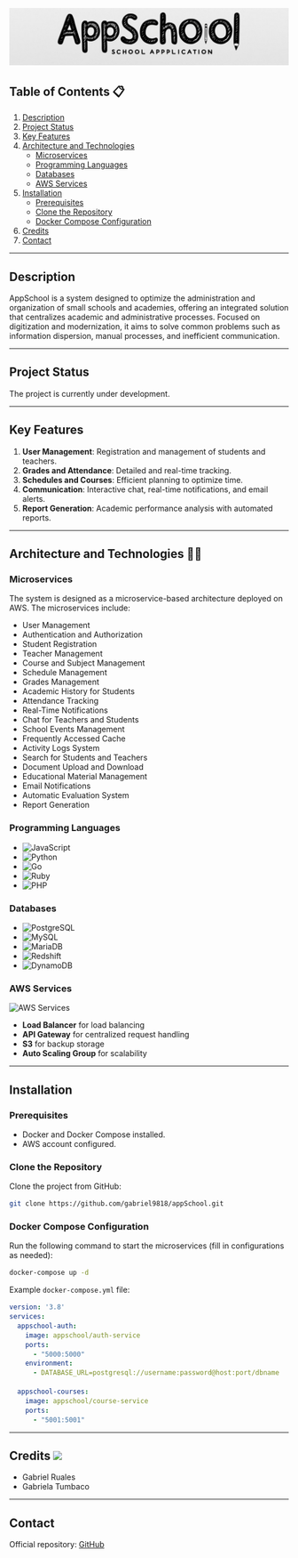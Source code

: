 ![LogoAppSchool](https://github.com/gabitla/Example-of-README/blob/main/LogoAppSchool.jpg)

## Table of Contents 📋
1. [Description](#description)
2. [Project Status](#project-status)
3. [Key Features](#key-features)
4. [Architecture and Technologies](#architecture-and-technologies)
    - [Microservices](#microservices)
    - [Programming Languages](#programming-languages)
    - [Databases](#databases)
    - [AWS Services](#aws-services)
5. [Installation](#installation)
    - [Prerequisites](#prerequisites)
    - [Clone the Repository](#clone-the-repository)
    - [Docker Compose Configuration](#docker-compose-configuration)
6. [Credits](#credits)
7. [Contact](#contact)

---

## Description
AppSchool is a system designed to optimize the administration and organization of small schools and academies, offering an integrated solution that centralizes academic and administrative processes. Focused on digitization and modernization, it aims to solve common problems such as information dispersion, manual processes, and inefficient communication.

---

## Project Status
The project is currently under development.

---

## Key Features
1. **User Management**: Registration and management of students and teachers.
2. **Grades and Attendance**: Detailed and real-time tracking.
3. **Schedules and Courses**: Efficient planning to optimize time.
4. **Communication**: Interactive chat, real-time notifications, and email alerts.
5. **Report Generation**: Academic performance analysis with automated reports.

---

## Architecture and Technologies 👩‍💻

### Microservices
The system is designed as a microservice-based architecture deployed on AWS. The microservices include:
- User Management
- Authentication and Authorization
- Student Registration
- Teacher Management
- Course and Subject Management
- Schedule Management
- Grades Management
- Academic History for Students
- Attendance Tracking
- Real-Time Notifications
- Chat for Teachers and Students
- School Events Management
- Frequently Accessed Cache
- Activity Logs System
- Search for Students and Teachers
- Document Upload and Download
- Educational Material Management
- Email Notifications
- Automatic Evaluation System
- Report Generation

### Programming Languages
- ![JavaScript](https://img.shields.io/badge/JavaScript-F7DF1E?style=for-the-badge&logo=javascript&logoColor=black)
- ![Python](https://img.shields.io/badge/Python-3776AB?style=for-the-badge&logo=python&logoColor=white)
- ![Go](https://img.shields.io/badge/Go-00ADD8?style=for-the-badge&logo=go&logoColor=white)
- ![Ruby](https://img.shields.io/badge/Ruby-CC342D?style=for-the-badge&logo=ruby&logoColor=white)
- ![PHP](https://img.shields.io/badge/PHP-777BB4?style=for-the-badge&logo=php&logoColor=white)

### Databases
- ![PostgreSQL](https://img.shields.io/badge/PostgreSQL-336791?style=for-the-badge&logo=postgresql&logoColor=white)
- ![MySQL](https://img.shields.io/badge/MySQL-4479A1?style=for-the-badge&logo=mysql&logoColor=white)
- ![MariaDB](https://img.shields.io/badge/MariaDB-003545?style=for-the-badge&logo=mariadb&logoColor=white)
- ![Redshift](https://img.shields.io/badge/Redshift-8C2A00?style=for-the-badge&logo=amazonredshift&logoColor=white)
- ![DynamoDB](https://img.shields.io/badge/DynamoDB-4053D6?style=for-the-badge&logo=amazondynamodb&logoColor=white)

### AWS Services
![AWS Services](https://img.shields.io/badge/AWS_Services-orange?style=for-the-badge&logo=amazon)

- **Load Balancer** for load balancing
- **API Gateway** for centralized request handling
- **S3** for backup storage
- **Auto Scaling Group** for scalability


---

## Installation

### Prerequisites
- Docker and Docker Compose installed.
- AWS account configured.

### Clone the Repository
Clone the project from GitHub:
```bash
git clone https://github.com/gabriel9818/appSchool.git
```

### Docker Compose Configuration
Run the following command to start the microservices (fill in configurations as needed):
```bash
docker-compose up -d
```

Example `docker-compose.yml` file:
```yaml
version: '3.8'
services:
  appschool-auth:
    image: appschool/auth-service
    ports:
      - "5000:5000"
    environment:
      - DATABASE_URL=postgresql://username:password@host:port/dbname

  appschool-courses:
    image: appschool/course-service
    ports:
      - "5001:5001"
```

---

## Credits <img src="https://media.giphy.com/media/LnQjpWaON8nhr21vNW/giphy.gif" width="60">
- Gabriel Ruales
- Gabriela Tumbaco

---

## Contact
Official repository: [GitHub](https://github.com/gabriel9818/appSchool)



